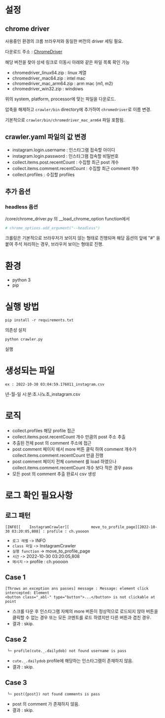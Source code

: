 # 설정
## chrome driver
사용중인 환경의 크롬 브라우저와 동일한 버전의 driver 세팅 필요.

다운로드 주소 : [ChromeDriver](https://chromedriver.chromium.org/downloads)

해당 버전을 찾아 상세 링크로 이동시 아래와 같은 파일 목록 확인 가능
- chromedriver_linux64.zip : linux 계열
- chromedriver_mac64.zip : intel mac
- chromedriver_mac_arm64.zip : arm mac (m1, m2)
- chromedriver_win32.zip : windows

위의 system, platform, processor에 맞는 파일을 다운로드.

압축을 해제하고 `crawler/bin` directory에 추가하여 `chromedriver`로 이름 변경.

기본적으로 `crawler/bin/chromedriver_mac_arm64` 파일 포함됨.

## crawler.yaml 파일의 값 변경
- instagram.login.username : 인스타그램 접속할 아이디
- instagram.login.password : 인스타그램 접속할 비밀번호
- collect.items.post.recentCount : 수집할 최근 post 개수
- collect.items.comment.recentCount : 수집할 최근 comment 개수
- collect.profiles : 수집할 profiles

## 추가 옵션
### headless 옵션
/core/chrome_driver.py 의 __load_chrome_option function에서
```python
# chrome_options.add_argument("--headless")
```
크롤링은 기본적으로 브라우저가 보이지 않는 형태로 진행되며
해당 옵션의 앞에 "#" 을 붙여 주석 처리하는 경우, 브라우저 보이는 형태로 진행.  

# 환경
- python 3
- pip

# 실행 방법
```shell
pip install -r requirements.txt
```
의존성 설치

```shell
python crawler.py
```
실행

# 생성되는 파일
```text
ex : 2022-10-30 03:04:59.176011_instagram.csv
```
년-월-일 시:분:초.나노초_instagram.csv

# 로직
- collect.profiles 해당 profile 접근
- collect.items.post.recentCount 개수 만큼의 post 주소 추출
- 추출된 전체 post 의 comment 주소에 접근
- post comment 페이지 에서 more 버튼 클릭 하여 comment 개수가 collect.items.comment.recentCount 만큼 진행
- post comment 페이지 전체 comment 를 load 하였으나 collect.items.comment.recentCount 개수 보다 적은 경우 pass
- 모든 post 의 comment 추출 완료시 csv 생성

# 로그 확인 필요사항
## 로그 패턴
```text
[INFO][    InstagramCrawler][          move_to_profile_page][2022-10-30 03:20:05,808] : profile : ch.yoooon
```
- `로그 레벨` -> INFO
- `class 파일` -> InstagramCrawler
- `실행 function` -> move_to_profile_page
- `시간` -> 2022-10-30 03:20:05,808
- `메시지` -> profile : ch.yoooon


## Case 1
```text
[Throws an exception ans passes] message : Message: element click intercepted: Element 
<button class="_abl-" type="button">...</button> is not clickable at point
```
- 스크롤 다운 후 인스타그램 자체의 more 버튼이 정상적으로 로드되지 않아 버튼을 클릭할 수 없는 경우 또는 모든 코멘트를 로드 하였지만 다른 버튼과 겹친 경우.
- 결과 : skip.

## Case 2
```text
 └─ profile(cute._.dailydob) not found username is pass
```
- `cute._.dailydob` profile에 해당하는 인스타그램이 존재하지 않음.
- 결과 : skip.

## Case 3
```text
 └─ post({post}) not found comments is pass
```
- post 의 comment 가 존재하지 않음.
- 결과 : skip.
